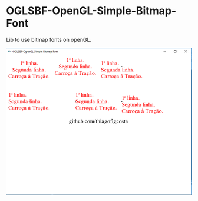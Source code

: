 # OGLSBF-OpenGL-Simple-Bitmap-Font

Lib to use bitmap fonts on openGL.

![alt text](https://github.com/thiagofigcosta/OGLSBF-OpenGL-Simple-Bitmap-Font/raw/master/example/example.PNG)
